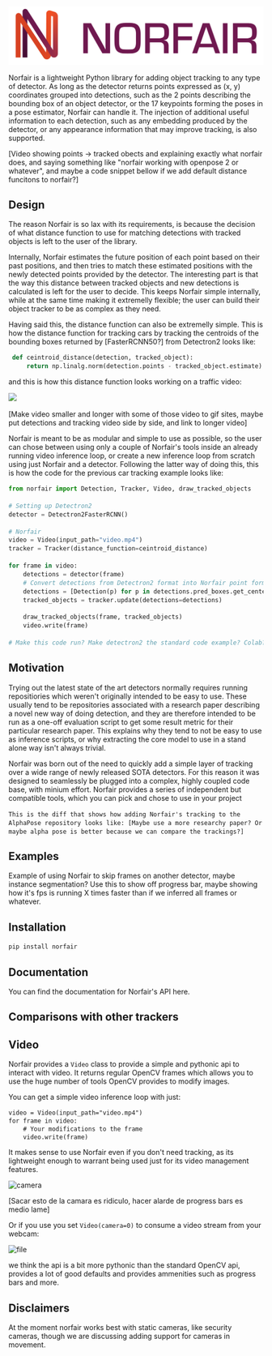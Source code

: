 ![Logo](docs/logo.png)

Norfair is a lightweight Python library for adding object tracking to any type of detector. As long as the detector returns points expressed as (x, y) coordinates grouped into detections, such as the 2 points describing the bounding box of an object detector, or the 17 keypoints forming the poses in a pose estimator, Norfair can handle it. The injection of additional useful information to each detection, such as any embedding produced by the detector, or any appearance information that may improve tracking, is also supported.

[Video showing points -> tracked obects and explaining exactly what norfair does, and saying something like "norfair working with openpose 2 or whatever", and maybe a code snippet bellow if we add default distance funcitons to norfair?]

## Design

The reason Norfair is so lax with its requirements, is because the decision of what distance function to use for matching detections with tracked objects is left to the user of the library.

Internally, Norfair estimates the future position of each point based on their past positions, and then tries to match these estimated positions with the newly detected points provided by the detector. The interesting part is that the way this distance between tracked objects and new detections is calculated is left for the user to decide. This keeps Norfair simple internally, while at the same time making it extremelly flexible; the user can build their object tracker to be as complex as they need.

Having said this, the distance function can also be extremelly simple. This is how the distance function for tracking cars by tracking the centroids of the bounding boxes returned by [FasterRCNN50?] from Detectron2 looks like:

```python
 def ceintroid_distance(detection, tracked_object):
     return np.linalg.norm(detection.points - tracked_object.estimate)
```

and this is how this distance function looks working on a traffic video:

![](docs/traffic.gif)

[Make video smaller and longer with some of those video to gif sites, maybe put detections and tracking video side by side, and link to longer video]

Norfair is meant to be as modular and simple to use as possible, so the user can chose between using only a couple of Norfair's tools inside an already running video inference loop, or create a new inference loop from scratch using just Norfair and a detector. Following the latter way of doing this, this is how the code for the previous car tracking example looks like:

```python
from norfair import Detection, Tracker, Video, draw_tracked_objects

# Setting up Detectron2
detector = Detectron2FasterRCNN()

# Norfair
video = Video(input_path="video.mp4")
tracker = Tracker(distance_function=ceintroid_distance)

for frame in video:
    detections = detector(frame)
    # Convert detections from Detectron2 format into Norfair point format
    detections = [Detection(p) for p in detections.pred_boxes.get_centers().numpy()]
    tracked_objects = tracker.update(detections=detections)

    draw_tracked_objects(frame, tracked_objects)
    video.write(frame)
    
# Make this code run? Make detectron2 the standard code example? Colab?
```

## Motivation

Trying out the latest state of the art detectors normally requires running repositiories which weren't originally intended to be easy to use. These usually tend to be repositories associated with a research paper describing a novel new way of doing detection, and they are therefore intended to be run as a one-off evaluation script to get some result metric for their particular research paper. This explains why they tend to not be easy to use as inference scripts, or why extracting the core model to use in a stand alone way isn't always trivial.

Norfair was born out of the need to quickly add a simple layer of tracking over a wide range of newly released SOTA detectors. For this reason it was designed to seamlessly be plugged into a complex, highly coupled code base, with minium effort. Norfair provides a series of independent but compatible tools, which you can pick and chose to use in your project

```This is the diff that shows how adding Norfair's tracking to the AlphaPose repository looks like: [Maybe use a more researchy paper? Or maybe alpha pose is better because we can compare the trackings?]```

## Examples

Example of using Norfair to skip frames on another detector, maybe instance segmentation? Use this to show off progress bar, maybe showing how it's fps is running X times faster than if we inferred all frames or whatever.

## Installation

```bash
pip install norfair
```

## Documentation

You can find the documentation for Norfair's API here.

## Comparisons with other trackers

## Video

Norfair provides a `Video` class to provide a simple and pythonic api to interact with video. It returns regular OpenCV frames which allows you to use the huge number of tools OpenCV provides to modify images.

You can get a simple video inference loop with just:

```
video = Video(input_path="video.mp4")
for frame in video:
    # Your modifications to the frame
    video.write(frame)
```

It makes sense to use Norfair even if you don't need tracking, as its lightweight enough to warrant being used just for its video management features.

![camera](file:///Users/joaqo/camera.gif?lastModify=1598507860)

[Sacar esto de la camara es ridiculo, hacer alarde de progress bars es medio lame]

Or if you use you set `Video(camera=0)` to consume a video stream from your webcam:

![file](file:///Users/joaqo/file.gif?lastModify=1598507860)

we think the api is a bit more pythonic than the standard OpenCV api, provides a lot of good defaults and provides ammenities such as progress bars and more.

## Disclaimers

At the moment norfair works best with static cameras, like security cameras, though we are discussing adding support for cameras in movement.

